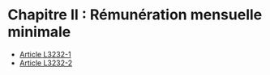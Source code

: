 # Chapitre II : Rémunération mensuelle minimale

* [Article L3232-1](./LEGIARTI000006902844.md)
* [Article L3232-2](./LEGIARTI000027565921.md)
